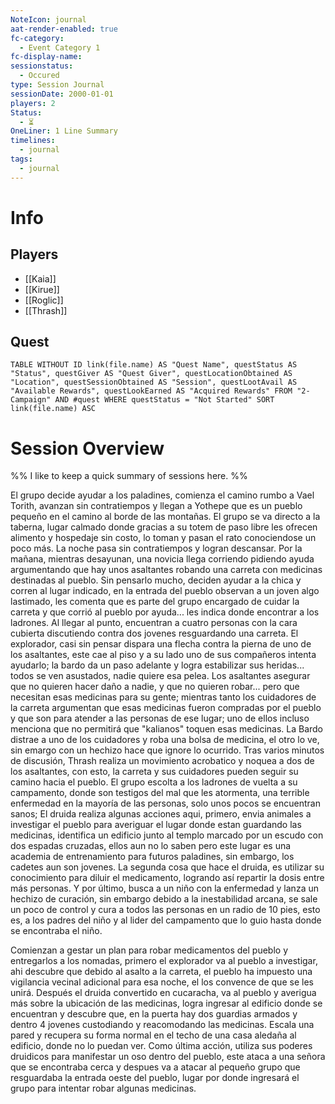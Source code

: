 ```yaml
---
NoteIcon: journal
aat-render-enabled: true
fc-category:
  - Event Category 1
fc-display-name: 
sessionstatus:
  - Occured
type: Session Journal
sessionDate: 2000-01-01
players: 2
Status:
  - ⏳
OneLiner: 1 Line Summary
timelines:
  - journal
tags:
  - journal
---
```




# Info 
## Players
- [[Kaia]]
- [[Kirue]]
- [[Roglic]]
- [[Thrash]]

## Quest
```dataview
TABLE WITHOUT ID link(file.name) AS "Quest Name", questStatus AS "Status", questGiver AS "Quest Giver", questLocationObtained AS "Location", questSessionObtained AS "Session", questLootAvail AS "Available Rewards", questLookEarned AS "Acquired Rewards" FROM "2-Campaign" AND #quest WHERE questStatus = "Not Started" SORT link(file.name) ASC

```

# Session Overview

%% I like to keep a quick summary of sessions here. %%

El grupo decide ayudar a los paladines, comienza el camino rumbo a Vael Torith, avanzan sin contratiempos y llegan a Yothepe que es un pueblo pequeño en el camino al borde de las montañas. El grupo se va directo a la taberna, lugar calmado donde gracias a su totem de paso libre les ofrecen alimento y hospedaje sin costo, lo toman y pasan el rato conociendose un poco más. La noche pasa sin contratiempos y logran descansar.  Por la mañana, mientras desayunan, una novicia llega corriendo pidiendo ayuda argumentando que hay unos asaltantes robando una carreta con medicinas destinadas al pueblo. Sin pensarlo mucho, deciden ayudar a la chica y corren al lugar indicado, en la entrada del pueblo observan a un joven algo lastimado, les comenta que es parte del grupo encargado de cuidar la carreta y que corrió al pueblo por ayuda... les indica donde encontrar a los ladrones. Al llegar al punto, encuentran a cuatro personas con la cara cubierta discutiendo contra dos jovenes resguardando una carreta. El explorador, casi sin pensar dispara una flecha contra la pierna de uno de los asaltantes, este cae al piso y a su lado uno de sus compañeros intenta ayudarlo; la bardo da un paso adelante y logra estabilizar sus heridas... todos se ven asustados, nadie quiere esa pelea. Los asaltantes asegurar que no quieren hacer daño a nadie, y que no quieren robar... pero que necesitan esas medicinas para su gente; mientras tanto los cuidadores de la carreta argumentan que esas medicinas fueron compradas por el pueblo y que son para atender a las personas de ese lugar; uno de ellos incluso menciona que no permitirá que "kalianos" toquen esas medicinas. La Bardo distrae a uno de los cuidadores y roba una bolsa de medicina, el otro lo ve, sin emargo con un hechizo hace que ignore lo ocurrido. Tras varios minutos de discusión, Thrash realiza un movimiento acrobatico y noquea a dos de los asaltantes, con esto, la carreta y sus cuidadores pueden seguir su camino hacia el pueblo. El grupo escolta a los ladrones de vuelta a su campamento, donde son testigos del mal que les atormenta, una terrible enfermedad en la mayoría de las personas, solo unos pocos se encuentran sanos; El druida realiza algunas acciones aqui, primero, envia animales a investigar el pueblo para averiguar el lugar donde estan guardando las medicinas, identifica un edificio junto al templo marcado por un escudo con dos espadas cruzadas, ellos aun no lo saben pero este lugar es una academia de entrenamiento para futuros paladines, sin embargo, los cadetes aun son jovenes.
La segunda cosa que hace el druida, es utilizar su conocimiento para diluir el medicamento, logrando así repartir la dosis entre más personas. Y por último, busca a un niño con la enfermedad y lanza un hechizo de curación, sin embargo debido a la inestabilidad arcana, se sale un poco de control y cura a todos las personas en un radio de 10 pies, esto es, a los padres del niño y al lider del campamento que lo guio hasta donde se encontraba el niño.

Comienzan a gestar un plan para robar medicamentos del pueblo y entregarlos a los nomadas, primero el explorador va al pueblo a investigar, ahi descubre que debido al asalto a la carreta, el pueblo ha impuesto una vigilancia vecinal adicional para esa noche, el los convence de que se les unirá. Después el druida convertido en cucaracha, va al pueblo y averigua más sobre la ubicación de las medicinas, logra ingresar al edificio donde se encuentran y descubre que, en la puerta hay dos guardias armados y dentro 4 jovenes custodiando y reacomodando las medicinas. Escala una pared y recupera su forma normal en el techo de una casa aledaña al edificio, donde no lo puedan ver. Como última acción, utiliza sus poderes druidicos para manifestar un oso dentro del pueblo, este ataca a una señora que se encontraba cerca y despues va a atacar al pequeño grupo que resguardaba la entrada oeste del pueblo, lugar por donde ingresará el grupo para intentar robar algunas medicinas.